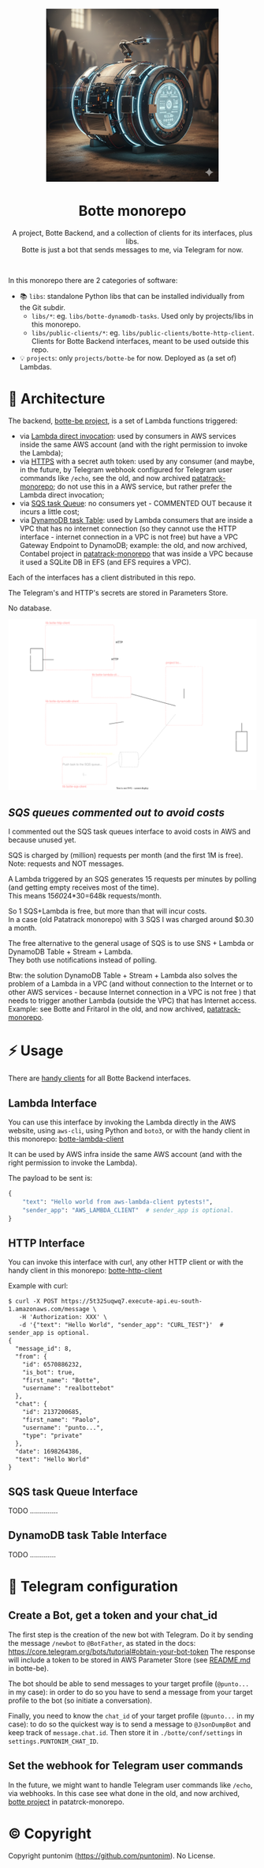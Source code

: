 <p align="center">
  <img src="docs/img/img.png" height="350"></a>
  <h1 align="center">
    Botte monorepo
  </h1>
  <p align="center">
    A project, Botte Backend, and a collection of clients for its interfaces,
     plus libs.<br>
    Botte is just a bot that sends messages to me, via Telegram for now.
  <p>
</p>

<br>

In this monorepo there are 2 categories of software:
- 📚 `libs`: standalone Python libs that can be installed individually from the Git subdir.
  - `libs/*`: eg. `libs/botte-dynamodb-tasks`. Used only by projects/libs in this
    monorepo.
  - `libs/public-clients/*`: eg. `libs/public-clients/botte-http-client`. Clients 
     for Botte Backend interfaces, meant to be used outside this repo.
- 💡 `projects`: only `projects/botte-be` for now. Deployed as (a set of) Lambdas.


📐 Architecture
================

The backend, [botte-be project](projects/botte-be), is a set of Lambda functions triggered:
 - via [Lambda direct invocation](libs/public-clients/botte-lambda-client): used by
    consumers in AWS services inside the same AWS account (and with the right 
    permission to invoke the Lambda);
 - via [HTTPS](libs/public-clients/botte-http-client) with a secret auth token: 
    used by any consumer (and maybe, in the future, by Telegram webhook configured for
    Telegram user commands like `/echo`, see the old, and now 
    archived [patatrack-monorepo](https://github.com/puntonim/patatrack-monorepo); do not use this in a AWS service, but rather
    prefer the Lambda direct invocation;
 - via [SQS task Queue](libs/public-clients/botte-sqs-client): no consumers yet - 
    COMMENTED OUT because it incurs a little cost;
 - via [DynamoDB task Table](libs/public-clients/botte-dynamodb-client): used by Lambda
    consumers that are inside a VPC that has no internet connection (so they cannot use
    the HTTP interface - internet connection in a VPC is not free) but have a 
    VPC Gateway Endpoint to DynamoDB; example: the old, and now archived, Contabel
    project in [patatrack-monorepo](https://github.com/puntonim/patatrack-monorepo)
    that was inside a VPC because it used a SQLite DB in EFS (and EFS requires a VPC).

Each of the interfaces has a client distributed in this repo.

The Telegram's and HTTP's secrets are stored in Parameters Store.

No database.

![architecture-draw.io.svg](./docs/img/architecture-draw.io.svg)


*SQS queues commented out to avoid costs*
-----------------------------------------
I commented out the SQS task queues interface to avoid costs in AWS and because unused
 yet.

SQS is charged by (million) requests per month (and the first 1M is free).\
Note: requests and NOT messages.

A Lambda triggered by an SQS generates 15 requests per minutes by polling (and getting
 empty receives most of the time).\
This means 15*60*24*30=648k requests/month.

So 1 SQS+Lambda is free, but more than that will incur costs.\
In a case (old Patatrack monorepo) with 3 SQS I was charged around $0.30 a month.

The free alternative to the general usage of SQS is to use SNS + Lambda or
 DynamoDB Table + Stream + Lambda.\
They both use notifications instead of polling.

Btw: the solution DynamoDB Table + Stream + Lambda also solves the problem of a Lambda
 in a VPC (and without connection to the Internet or to other AWS services - because
 Internet connection in a VPC is not free ) that needs to trigger another Lambda
 (outside the VPC) that has Internet access. Example: see Botte and Fritarol in the
 old, and now archived,
 [patatrack-monorepo](https://github.com/puntonim/patatrack-monorepo).


⚡ Usage
=====

There are [handy clients](libs/public-clients) for all Botte Backend interfaces.

Lambda Interface
----------------
You can use this interface by invoking the Lambda directly in the AWS website,
 using `aws-cli`, using Python and `boto3`, or with the handy client in this monorepo:
 [botte-lambda-client](libs/public-clients/botte-lambda-client)

It can be used by AWS infra inside the same AWS account (and with the right permission
 to invoke the Lambda).

The payload to be sent is:
```py
{
    "text": "Hello world from aws-lambda-client pytests!",
    "sender_app": "AWS_LAMBDA_CLIENT"  # sender_app is optional.
}
```

HTTP Interface
--------------
You can invoke this interface with curl, any other HTTP client or with the handy client
 in this monorepo: [botte-http-client](libs/public-clients/botte-http-client)

Example with curl:
```shell
$ curl -X POST https://5t325uqwq7.execute-api.eu-south-1.amazonaws.com/message \
   -H 'Authorization: XXX' \
   -d '{"text": "Hello World", "sender_app": "CURL_TEST"}'  # sender_app is optional.
{
  "message_id": 8,
  "from": {
    "id": 6570886232,
    "is_bot": true,
    "first_name": "Botte",
    "username": "realbottebot"
  },
  "chat": {
    "id": 2137200685,
    "first_name": "Paolo",
    "username": "punto...",
    "type": "private"
  },
  "date": 1698264386,
  "text": "Hello World"
}
```

SQS task Queue Interface
------------------------
TODO ..............

DynamoDB task Table Interface
-----------------------------
TODO .............


💬 Telegram configuration
=========================

Create a Bot, get a token and your chat_id
------------------------------------------

The first step is the creation of the new bot with Telegram. Do it by sending
 the message `/newbot` to `@BotFather`, as stated in the docs:
https://core.telegram.org/bots/tutorial#obtain-your-bot-token
The response will include a token to be stored in AWS Parameter Store 
 (see [README.md](projects/botte-be/README.md) in botte-be).

The bot should be able to send messages to your target profile (`@punto...` in my case):
 in order to do so you have to send a message from your target profile to the bot
 (so initiate a conversation).

Finally, you need to know the `chat_id` of your target profile (`@punto...` in my case): 
 to do so the quickest way is to send a message to `@JsonDumpBot` and keep track of
 `message.chat.id`. Then store it in `./botte/conf/settings` in 
 `settings.PUNTONIM_CHAT_ID`.

Set the webhook for Telegram user commands
------------------------------------------
In the future, we might want to handle  Telegram user commands like `/echo`, via
 webhooks. In this case see what done in the old, and now archived,
 [botte project](https://github.com/puntonim/patatrack-monorepo/tree/main/projects/botte#set-the-webhook-for-user-commands)
 in patatrck-monorepo.



©️ Copyright
=============

Copyright puntonim (https://github.com/puntonim). No License.
